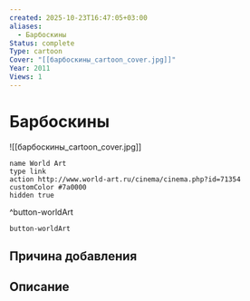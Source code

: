 ```yaml
---
created: 2025-10-23T16:47:05+03:00
aliases:
  - Барбоскины
Status: complete
Type: cartoon
Cover: "[[барбоскины_cartoon_cover.jpg]]"
Year: 2011
Views: 1
---
```


# Барбоскины

![[барбоскины_cartoon_cover.jpg]]



```button
name World Art
type link
action http://www.world-art.ru/cinema/cinema.php?id=71354
customColor #7a0000
hidden true
```
^button-worldArt





`button-worldArt`

## Причина добавления



## Описание


